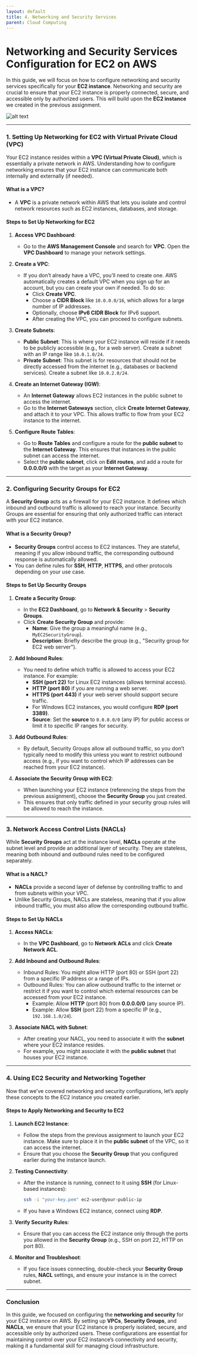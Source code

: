 ```yaml
---
layout: default
title: 4. Networking and Security Services
parent: Cloud Computing
---
```


# Networking and Security Services Configuration for EC2 on AWS


In this guide, we will focus on how to configure networking and security services specifically for your **EC2 instance**. Networking and security are crucial to ensure that your EC2 instance is properly connected, secure, and accessible only by authorized users. This will build upon the **EC2 instance** we created in the previous assignment.

![alt text](../../../assets/images/aws/ec2-security-groups.png)

---

### **1. Setting Up Networking for EC2 with Virtual Private Cloud (VPC)**

Your EC2 instance resides within a **VPC (Virtual Private Cloud)**, which is essentially a private network in AWS. Understanding how to configure networking ensures that your EC2 instance can communicate both internally and externally (if needed).

#### **What is a VPC?**
- A **VPC** is a private network within AWS that lets you isolate and control network resources such as EC2 instances, databases, and storage.

#### **Steps to Set Up Networking for EC2**

1. **Access VPC Dashboard**:
   - Go to the **AWS Management Console** and search for **VPC**. Open the **VPC Dashboard** to manage your network settings.

2. **Create a VPC**:
   - If you don’t already have a VPC, you’ll need to create one. AWS automatically creates a default VPC when you sign up for an account, but you can create your own if needed. To do so:
     - Click **Create VPC**.
     - Choose a **CIDR Block** like `10.0.0.0/16`, which allows for a large number of IP addresses.
     - Optionally, choose **IPv6 CIDR Block** for IPv6 support.
     - After creating the VPC, you can proceed to configure subnets.

3. **Create Subnets**:
   - **Public Subnet**: This is where your EC2 instance will reside if it needs to be publicly accessible (e.g., for a web server). Create a subnet with an IP range like `10.0.1.0/24`.
   - **Private Subnet**: This subnet is for resources that should not be directly accessed from the internet (e.g., databases or backend services). Create a subnet like `10.0.2.0/24`.

4. **Create an Internet Gateway (IGW)**:
   - An **Internet Gateway** allows EC2 instances in the public subnet to access the internet.
   - Go to the **Internet Gateways** section, click **Create Internet Gateway**, and attach it to your VPC. This allows traffic to flow from your EC2 instance to the internet.

5. **Configure Route Tables**:
   - Go to **Route Tables** and configure a route for the **public subnet** to the **Internet Gateway**. This ensures that instances in the public subnet can access the internet.
   - Select the **public subnet**, click on **Edit routes**, and add a route for **0.0.0.0/0** with the target as your **Internet Gateway**.

---

### **2. Configuring Security Groups for EC2**

A **Security Group** acts as a firewall for your EC2 instance. It defines which inbound and outbound traffic is allowed to reach your instance. Security Groups are essential for ensuring that only authorized traffic can interact with your EC2 instance.

#### **What is a Security Group?**
- **Security Groups** control access to EC2 instances. They are stateful, meaning if you allow inbound traffic, the corresponding outbound response is automatically allowed.
- You can define rules for **SSH**, **HTTP**, **HTTPS**, and other protocols depending on your use case.

#### **Steps to Set Up Security Groups**

1. **Create a Security Group**:
   - In the **EC2 Dashboard**, go to **Network & Security** > **Security Groups**.
   - Click **Create Security Group** and provide:
     - **Name**: Give the group a meaningful name (e.g., `MyEC2SecurityGroup`).
     - **Description**: Briefly describe the group (e.g., "Security group for EC2 web server").

2. **Add Inbound Rules**:
   - You need to define which traffic is allowed to access your EC2 instance. For example:
     - **SSH (port 22)** for Linux EC2 instances (allows terminal access).
     - **HTTP (port 80)** if you are running a web server.
     - **HTTPS (port 443)** if your web server should support secure traffic.
     - For Windows EC2 instances, you would configure **RDP (port 3389)**.
     - **Source**: Set the **source** to `0.0.0.0/0` (any IP) for public access or limit it to specific IP ranges for security.

3. **Add Outbound Rules**:
   - By default, Security Groups allow all outbound traffic, so you don’t typically need to modify this unless you want to restrict outbound access (e.g., if you want to control which IP addresses can be reached from your EC2 instance).

4. **Associate the Security Group with EC2**:
   - When launching your EC2 instance (referencing the steps from the previous assignment), choose the **Security Group** you just created.
   - This ensures that only traffic defined in your security group rules will be allowed to reach the instance.

---

### **3. Network Access Control Lists (NACLs)**

While **Security Groups** act at the instance level, **NACLs** operate at the subnet level and provide an additional layer of security. They are stateless, meaning both inbound and outbound rules need to be configured separately.

#### **What is a NACL?**
- **NACLs** provide a second layer of defense by controlling traffic to and from subnets within your VPC.
- Unlike Security Groups, NACLs are stateless, meaning that if you allow inbound traffic, you must also allow the corresponding outbound traffic.

#### **Steps to Set Up NACLs**

1. **Access NACLs**:
   - In the **VPC Dashboard**, go to **Network ACLs** and click **Create Network ACL**.

2. **Add Inbound and Outbound Rules**:
   - Inbound Rules: You might allow HTTP (port 80) or SSH (port 22) from a specific IP address or a range of IPs.
   - Outbound Rules: You can allow outbound traffic to the internet or restrict it if you want to control which external resources can be accessed from your EC2 instance.
     - Example: Allow **HTTP** (port 80) from **0.0.0.0/0** (any source IP).
     - Example: Allow **SSH** (port 22) from a specific IP (e.g., `192.168.1.0/24`).

3. **Associate NACL with Subnet**:
   - After creating your NACL, you need to associate it with the **subnet** where your EC2 instance resides.
   - For example, you might associate it with the **public subnet** that houses your EC2 instance.

---

### **4. Using EC2 Security and Networking Together**

Now that we’ve covered networking and security configurations, let’s apply these concepts to the EC2 instance you created earlier.

#### **Steps to Apply Networking and Security to EC2**

1. **Launch EC2 Instance**:
   - Follow the steps from the previous assignment to launch your EC2 instance. Make sure to place it in the **public subnet** of the VPC, so it can access the internet.
   - Ensure that you choose the **Security Group** that you configured earlier during the instance launch.

2. **Testing Connectivity**:
   - After the instance is running, connect to it using **SSH** (for Linux-based instances):
     ```bash
     ssh -i "your-key.pem" ec2-user@your-public-ip
     ```
   - If you have a Windows EC2 instance, connect using **RDP**.

3. **Verify Security Rules**:
   - Ensure that you can access the EC2 instance only through the ports you allowed in the **Security Group** (e.g., SSH on port 22, HTTP on port 80).

4. **Monitor and Troubleshoot**:
   - If you face issues connecting, double-check your **Security Group** rules, **NACL** settings, and ensure your instance is in the correct subnet.

---

### **Conclusion**

In this guide, we focused on configuring the **networking and security** for your EC2 instance on AWS. By setting up **VPCs**, **Security Groups**, and **NACLs**, we ensure that your EC2 instance is properly isolated, secure, and accessible only by authorized users. These configurations are essential for maintaining control over your EC2 instance’s connectivity and security, making it a fundamental skill for managing cloud infrastructure.
